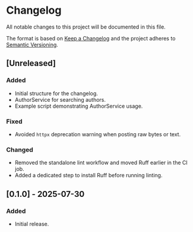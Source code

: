 # Changelog

All notable changes to this project will be documented in this file.

The format is based on [Keep a Changelog](https://keepachangelog.com/en/1.0.0/) and the project adheres to [Semantic Versioning](https://semver.org/).

## [Unreleased]
### Added
- Initial structure for the changelog.
- AuthorService for searching authors.
- Example script demonstrating AuthorService usage.
### Fixed
- Avoided ``httpx`` deprecation warning when posting raw bytes or text.

### Changed
- Removed the standalone lint workflow and moved Ruff earlier in the CI job.
- Added a dedicated step to install Ruff before running linting.

## [0.1.0] - 2025-07-30
### Added
- Initial release.
